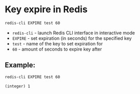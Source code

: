 # Key expire in Redis

```bash
redis-cli EXPIRE test 60
```

- `redis-cli` - launch Redis CLI interface in interactive mode
- `EXPIRE` - set expiration (in seconds) for the specified key
- `test` - name of the key to set expiration for
- `60` - amount of seconds to expire key after

## Example: 
```bash
redis-cli EXPIRE test 60
```
```
(integer) 1
```

